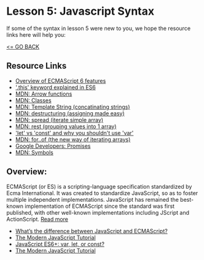 # Lesson 5: Javascript Syntax

If some of the syntax in lesson 5 were new to you, we hope the resource links here will help you:

[<= GO BACK ](../README.md)

## Resource Links

* [Overview of ECMAScript 6 features](https://github.com/lukehoban/es6features)
* ['.this' keyword explained in ES6](https://github.com/getify/You-Dont-Know-JS/blob/master/this%20%26%20object%20prototypes/ch2.md)
* [MDN: Arrow functions](https://developer.mozilla.org/en-US/docs/Web/JavaScript/Reference/Functions/Arrow_functions)
* [MDN: Classes](https://developer.mozilla.org/en-US/docs/Web/JavaScript/Reference/Classes)
* [MDN: Template String (concatinating strings)](https://developer.mozilla.org/en-US/docs/Web/JavaScript/Reference/Template_literals)
* [MDN: destructuring (assigning made easy)](https://developer.mozilla.org/en-US/docs/Web/JavaScript/Reference/Operators/Destructuring_assignment)
* [MDN: spread (iterate simple array)](https://developer.mozilla.org/en-US/docs/Web/JavaScript/Reference/Operators/Spread_operator)
* [MDN: rest (grouping values into 1 array)](https://developer.mozilla.org/en-US/docs/Web/JavaScript/Reference/Operators/Spread_operator)
* ['let' vs 'const' and why you shouldn't use 'var'](https://medium.com/javascript-scene/javascript-es6-var-let-or-const-ba58b8dcde75)
* [MDN: for..of (the new way of iterating arrays)](https://developer.mozilla.org/en-US/docs/Web/JavaScript/Reference/Statements/for...of)
* [Google Developers: Promises](https://developers.google.com/web/fundamentals/primers/promises)
* [MDN: Symbols](https://developer.mozilla.org/en-US/docs/Glossary/Symbol)


## Overview:

ECMAScript (or ES) is a scripting-language specification standardized by Ecma International. It was created to standardize JavaScript, so as to foster multiple independent implementations. JavaScript has remained the best-known implementation of ECMAScript since the standard was first published, with other well-known implementations including JScript and ActionScript. [Read more](https://en.wikipedia.org/wiki/ECMAScript)

* [What’s the difference between JavaScript and ECMAScript?](https://medium.freecodecamp.org/whats-the-difference-between-javascript-and-ecmascript-cba48c73a2b5)
* [The Modern JavaScript Tutorial](https://javascript.info/)
* [JavaScript ES6+: var, let, or const?](https://medium.com/javascript-scene/javascript-es6-var-let-or-const-ba58b8dcde75)
* [The Modern JavaScript Tutorial](https://javascript.info/)
